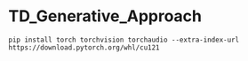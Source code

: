 # TD_Generative_Approach

```
pip install torch torchvision torchaudio --extra-index-url https://download.pytorch.org/whl/cu121
```
